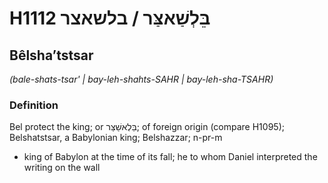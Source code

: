 # H1112 בֵּלְשַׁאצַּר / בלשאצר

## Bêlshaʼtstsar

_(bale-shats-tsar' | bay-leh-shahts-SAHR | bay-leh-sha-TSAHR)_

### Definition

Bel protect the king; or בֵּלְאשַׁצַּר; of foreign origin (compare H1095); Belshatstsar, a Babylonian king; Belshazzar; n-pr-m

- king of Babylon at the time of its fall; he to whom Daniel interpreted the writing on the wall
